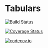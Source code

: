# Tabulars

[![Build Status](https://travis-ci.org/andyferris/Tabular.jl.svg?branch=master)](https://travis-ci.org/andyferris/Tabular.jl)

[![Coverage Status](https://coveralls.io/repos/andyferris/Tabular.jl/badge.svg?branch=master&service=github)](https://coveralls.io/github/andyferris/Tabular.jl?branch=master)

[![codecov.io](http://codecov.io/github/andyferris/Tabular.jl/coverage.svg?branch=master)](http://codecov.io/github/andyferris/Tabular.jl?branch=master)
